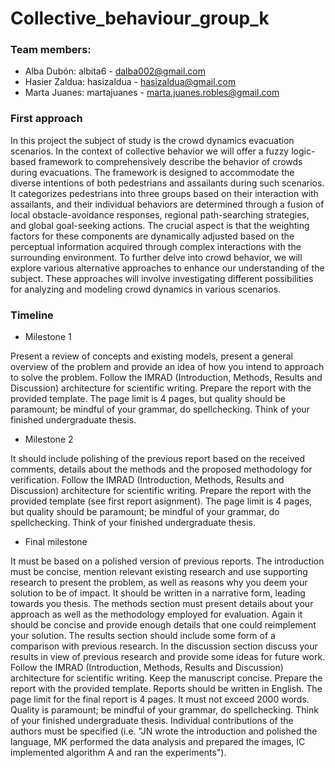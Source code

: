 # Collective_behaviour_group_k

### Team members: 
  - Alba Dubón: albita6 - dalba002@gmail.com
  - Hasier Zaldua: hasizaldua - hasizaldua@gmail.com
  - Marta Juanes: martajuanes - marta.juanes.robles@gmail.com


### First approach

In this project the subject of study is the crowd dynamics evacuation scenarios. In the context of collective behavior we will offer a fuzzy logic-based framework to comprehensively describe the behavior of crowds during evacuations. The framework is designed to accommodate the diverse intentions of both pedestrians and assailants during such scenarios. It categorizes pedestrians into three groups based on their interaction with assailants, and their individual behaviors are determined through a fusion of local obstacle-avoidance responses, regional path-searching strategies, and global goal-seeking actions. The crucial aspect is that the weighting factors for these components are dynamically adjusted based on the perceptual information acquired through complex interactions with the surrounding environment. 
To further delve into crowd behavior, we will explore various alternative approaches to enhance our understanding of the subject. These approaches will involve investigating different possibilities for analyzing and modeling crowd dynamics in various scenarios.


### Timeline

- Milestone 1

Present a review of concepts and existing models, present a general overview of the problem and provide an idea of how you intend to approach to solve the problem. Follow the IMRAD (Introduction, Methods, Results and Discussion) architecture for scientific writing. Prepare the report with the provided template. The page limit is 4 pages, but quality should be paramount; be mindful of your grammar, do spellchecking. Think of your finished undergraduate thesis.
    
- Milestone 2
    
It should include polishing of the previous report based on the received comments, details about the methods and the proposed methodology for verification. Follow the IMRAD (Introduction, Methods, Results and Discussion) architecture for scientific writing. Prepare the report with the provided template (see first report asignment). The page limit is 4 pages, but quality should be paramount; be mindful of your grammar, do spellchecking. Think of your finished undergraduate thesis. 

- Final milestone
    
It must be based on a polished version of previous reports. The introduction must be concise, mention relevant existing research and use supporting research to present the problem, as well as reasons why you deem your solution to be of impact. It should be written in a narrative form, leading towards you thesis. The methods section must present details about your approach as well as the methodology employed for evaluation. Again it should be concise and provide enough details that one could reimplement your solution. The results section should include some form of a comparison with previous research. In the discussion  section discuss your results in view of previous research and provide some ideas for future work. Follow the IMRAD (Introduction, Methods, Results and Discussion) architecture for scientific writing. Keep the manuscript concise. Prepare the report with the provided template. Reports should be written in English. The page limit for the final report is 4 pages. It must not exceed 2000 words. Quality is paramount; be mindful of your grammar, do spellchecking. Think of your finished undergraduate thesis. Individual contributions of the authors must be specified (i.e. "JN wrote the introduction and polished the language, MK performed the data analysis and prepared the images, IC implemented algorithm A and ran the experiments"). 
